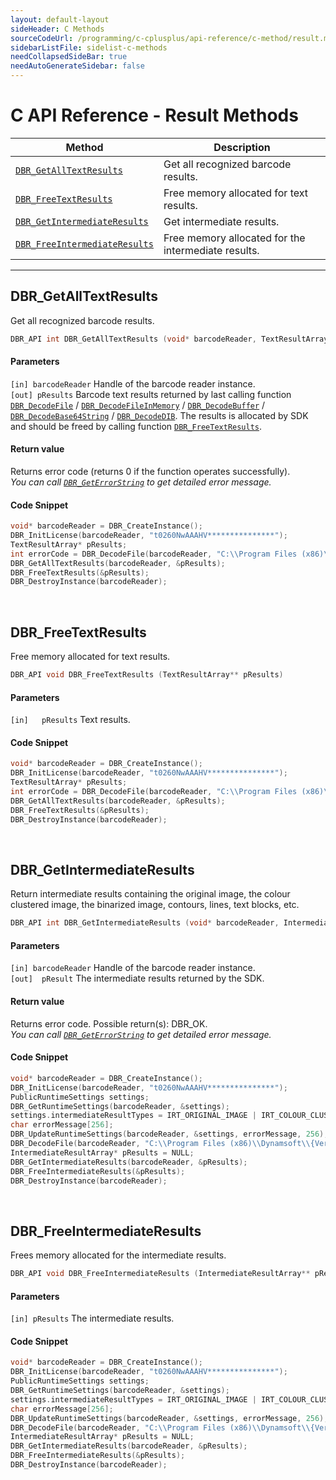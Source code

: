 ```yaml
---
layout: default-layout
sideHeader: C Methods
sourceCodeUrl: /programming/c-cplusplus/api-reference/c-method/result.md
sidebarListFile: sidelist-c-methods
needCollapsedSideBar: true
needAutoGenerateSidebar: false
---
```


# C API Reference - Result Methods

  | Method               | Description |
  |----------------------|-------------|
  | [`DBR_GetAllTextResults`](#dbr_getalltextresults) | Get all recognized barcode results.  |
  | [`DBR_FreeTextResults`](#dbr_freetextresults) | Free memory allocated for text results. |
  | [`DBR_GetIntermediateResults`](#dbr_getintermediateresults) | Get intermediate results. |
  | [`DBR_FreeIntermediateResults`](#dbr_freeintermediateresults) | Free memory allocated for the intermediate results. |
  
---





## DBR_GetAllTextResults
Get all recognized barcode results.

```c
DBR_API int DBR_GetAllTextResults (void* barcodeReader, TextResultArray** pResults)	
```   
   
#### Parameters
`[in] barcodeReader` Handle of the barcode reader instance.  
`[out] pResults`	Barcode text results returned by last calling function [`DBR_DecodeFile`](decode.md#dbr_decodefile) / [`DBR_DecodeFileInMemory`](decode.md#dbr_decodefileinmemory) / [`DBR_DecodeBuffer`](decode.md#dbr_decodebuffer) / [`DBR_DecodeBase64String`](decode.md#dbr_decodebase64string) / [`DBR_DecodeDIB`](decode.md#dbr_decodedib). The results is allocated by SDK and should be freed by calling function [`DBR_FreeTextResults`](dbr_freetextresults.md).

#### Return value
Returns error code (returns 0 if the function operates successfully).    
*You can call [`DBR_GetErrorString`](status-retrieval.md#dbr_geterrorstring) to get detailed error message.*

#### Code Snippet
```c
void* barcodeReader = DBR_CreateInstance();
DBR_InitLicense(barcodeReader, "t0260NwAAAHV***************");
TextResultArray* pResults;
int errorCode = DBR_DecodeFile(barcodeReader, "C:\\Program Files (x86)\\Dynamsoft\\{Version number}\\Images\\AllSupportedBarcodeTypes.tif", "");
DBR_GetAllTextResults(barcodeReader, &pResults);
DBR_FreeTextResults(&pResults);
DBR_DestroyInstance(barcodeReader);
```

&nbsp;





## DBR_FreeTextResults
Free memory allocated for text results.

```c
DBR_API void DBR_FreeTextResults (TextResultArray** pResults)	
```   
   
#### Parameters
`[in]	pResults` Text results.

#### Code Snippet
```c
void* barcodeReader = DBR_CreateInstance();
DBR_InitLicense(barcodeReader, "t0260NwAAAHV***************");
TextResultArray* pResults;
int errorCode = DBR_DecodeFile(barcodeReader, "C:\\Program Files (x86)\\Dynamsoft\\{Version number}\\Images\\AllSupportedBarcodeTypes.tif", "");
DBR_GetAllTextResults(barcodeReader, &pResults);
DBR_FreeTextResults(&pResults);
DBR_DestroyInstance(barcodeReader);
```

&nbsp;





## DBR_GetIntermediateResults
Return intermediate results containing the original image, the colour clustered image, the binarized image, contours, lines, text blocks, etc.

```c
DBR_API int DBR_GetIntermediateResults (void* barcodeReader, IntermediateResultArray** pResult)	
```   

   
#### Parameters
`[in] barcodeReader` Handle of the barcode reader instance.  
`[out]	pResult` The intermediate results returned by the SDK.

#### Return value
Returns error code. Possible return(s): DBR_OK.     
*You can call [`DBR_GetErrorString`](status-retrieval.md#dbr_geterrorstring) to get detailed error message.*


#### Code Snippet
```c
void* barcodeReader = DBR_CreateInstance();
DBR_InitLicense(barcodeReader, "t0260NwAAAHV***************");
PublicRuntimeSettings settings;
DBR_GetRuntimeSettings(barcodeReader, &settings);
settings.intermediateResultTypes = IRT_ORIGINAL_IMAGE | IRT_COLOUR_CLUSTERED_IMAGE | IRT_COLOUR_CONVERTED_GRAYSCALE_IMAGE;
char errorMessage[256];
DBR_UpdateRuntimeSettings(barcodeReader, &settings, errorMessage, 256);
DBR_DecodeFile(barcodeReader, "C:\\Program Files (x86)\\Dynamsoft\\{Version number}\\Images\\AllSupportedBarcodeTypes.tif", "");
IntermediateResultArray* pResults = NULL;
DBR_GetIntermediateResults(barcodeReader, &pResults);
DBR_FreeIntermediateResults(&pResults);
DBR_DestroyInstance(barcodeReader);
```

&nbsp;





## DBR_FreeIntermediateResults
Frees memory allocated for the intermediate results.


```c
DBR_API void DBR_FreeIntermediateResults (IntermediateResultArray** pResults)
```   
   
#### Parameters
`[in] pResults` The intermediate results.

#### Code Snippet
```c
void* barcodeReader = DBR_CreateInstance();
DBR_InitLicense(barcodeReader, "t0260NwAAAHV***************");
PublicRuntimeSettings settings;
DBR_GetRuntimeSettings(barcodeReader, &settings);
settings.intermediateResultTypes = IRT_ORIGINAL_IMAGE | IRT_COLOUR_CLUSTERED_IMAGE | IRT_COLOUR_CONVERTED_GRAYSCALE_IMAGE;
char errorMessage[256];
DBR_UpdateRuntimeSettings(barcodeReader, &settings, errorMessage, 256);
DBR_DecodeFile(barcodeReader, "C:\\Program Files (x86)\\Dynamsoft\\{Version number}\\Images\\AllSupportedBarcodeTypes.tif", "");
IntermediateResultArray* pResults = NULL;
DBR_GetIntermediateResults(barcodeReader, &pResults);
DBR_FreeIntermediateResults(&pResults);
DBR_DestroyInstance(barcodeReader);
```



